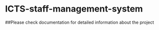 # ICTS-staff-management-system

##Please check documentation for detailed information about the project
